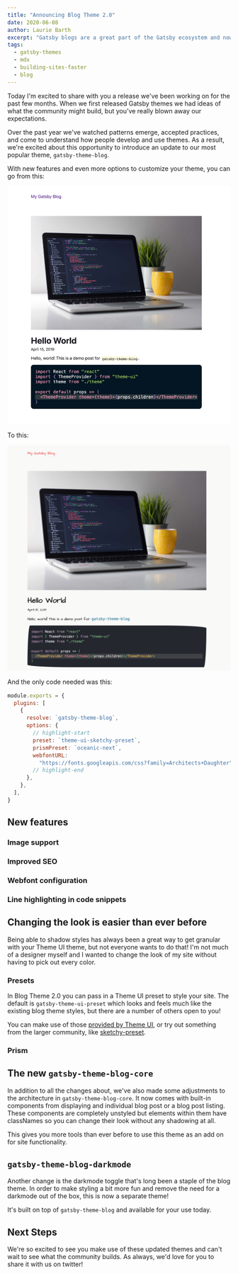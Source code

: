 ```yaml
---
title: "Announcing Blog Theme 2.0"
date: 2020-06-08
author: Laurie Barth
excerpt: "Gatsby blogs are a great part of the Gatsby ecosystem and now they're even easier to build out of the box. Introducing the new and improved Blog Theme version 2.0."
tags:
  - gatsby-themes
  - mdx
  - building-sites-faster
  - blog
---
```


Today I'm excited to share with you a release we've been working on for the past few months. When we first released Gatsby themes we had ideas of what the community might build, but you've really blown away our expectations.

Over the past year we've watched patterns emerge, accepted practices, and come to understand how people develop and use themes. As a result, we're excited about this opportunity to introduce an update to our most popular theme, `gatsby-theme-blog`.

With new features and even more options to customize your theme, you can go from this:

![Blog page with default theme styles](./default-styles.png)

To this:

![Blog page with sketchy preset styles](./sketchy-preset.png)

And the only code needed was this:

```javascript:title=gatsby-config.js
module.exports = {
  plugins: [
    {
      resolve: `gatsby-theme-blog`,
      options: {
        // highlight-start
        preset: `theme-ui-sketchy-preset`,
        prismPreset: `oceanic-next`,
        webfontURL:
          "https://fonts.googleapis.com/css?family=Architects+Daughter",
        // highlight-end
      },
    },
  ],
}
```

## New features

### Image support

### Improved SEO

### Webfont configuration

### Line highlighting in code snippets

## Changing the look is easier than ever before

Being able to shadow styles has always been a great way to get granular with your Theme UI theme, but not everyone wants to do that! I'm not much of a designer myself and I wanted to change the look of my site without having to pick out every color.

### Presets

In Blog Theme 2.0 you can pass in a Theme UI preset to style your site. The default is `gatsby-theme-ui-preset` which looks and feels much like the existing blog theme styles, but there are a number of others open to you!

You can make use of those [provided by Theme UI](https://theme-ui.com/packages/presets), or try out something from the larger community, like [sketchy-preset](https://github.com/beerose/theme-ui-sketchy).

### Prism

## The new `gatsby-theme-blog-core`

In addition to all the changes about, we've also made some adjustments to the architecture in `gatsby-theme-blog-core`. It now comes with built-in components from displaying and individual blog post or a blog post listing. These components are completely unstyled but elements within them have classNames so you can change their look without any shadowing at all.

This gives you more tools than ever before to use this theme as an add on for site functionality.

## `gatsby-theme-blog-darkmode`

Another change is the darkmode toggle that's long been a staple of the blog theme. In order to make styling a bit more fun and remove the need for a darkmode out of the box, this is now a separate theme!

It's built on top of `gatsby-theme-blog` and available for your use today.

## Next Steps

We're so excited to see you make use of these updated themes and can't wait to see what the community builds. As always, we'd love for you to share it with us on twitter!
